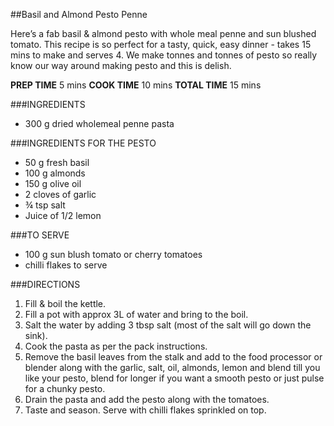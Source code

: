##Basil and Almond Pesto Penne

Here’s a fab basil & almond pesto with whole meal penne and sun blushed tomato. This recipe is so perfect for a tasty, quick, easy dinner - takes 15 mins to make and serves 4. We make tonnes and tonnes of pesto so really know our way around making pesto and this is delish.

**PREP TIME**
5 mins
**COOK TIME**
10 mins
**TOTAL TIME**
15 mins

###INGREDIENTS
* 300 g dried wholemeal penne pasta

###INGREDIENTS FOR THE PESTO
* 50 g fresh basil
* 100 g almonds
* 150 g olive oil
* 2 cloves of garlic
* ¾ tsp salt
* Juice of 1/2 lemon

###TO SERVE
* 100 g sun blush tomato or cherry tomatoes
* chilli flakes to serve

###DIRECTIONS
1. Fill & boil the kettle.
2. Fill a pot with approx 3L of water and bring to the boil.
3. Salt the water by adding 3 tbsp salt (most of the salt will go down the sink).
4. Cook the pasta as per the pack instructions.
5. Remove the basil leaves from the stalk and add to the food processor or blender along with the garlic, salt, oil, almonds, lemon and blend till you like your pesto, blend for longer if you want a smooth pesto or just pulse for a chunky pesto.
6. Drain the pasta and add the pesto along with the tomatoes.
7. Taste and season. Serve with chilli flakes sprinkled on top.